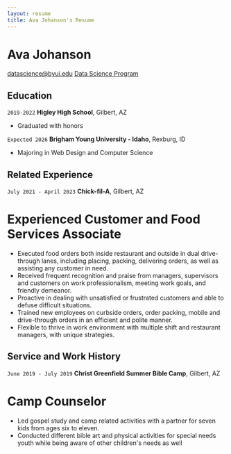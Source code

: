 ```yaml
---
layout: resume
title: Ava Johanson's Resume
---
```

# Ava Johanson


<div id="webaddress">
<a href="datascience@byui.edu">datascience@byui.edu<a>
<a href="https://byuidatascience.github.io/development.html">Data Science Program</a>
</div>

<!-- https://www.monique.tech/the-art-of-markdown -->


## Education

`2019-2022`
__Higley High School__, Gilbert, AZ

- Graduated with honors

`Expected 2026`
__Brigham Young University - Idaho__, Rexburg, ID

- Majoring in Web Design and Computer Science


## Related Experience

`July 2021 - April 2023`
__Chick-fil-A__, Gilbert, AZ

# Experienced Customer and Food Services Associate

- Executed food orders both inside restaurant and outside in dual drive-through lanes, including placing, packing, delivering orders, as well as assisting any customer in need.
- Received frequent recognition and praise from managers, supervisors and customers on work professionalism, meeting work goals, and friendly demeanor.
- Proactive in dealing with unsatisfied or frustrated customers and able to defuse difficult situations. 
- Trained new employees on curbside orders, order packing, mobile and drive-through orders in an efficient and polite manner. 
- Flexible to thrive in work environment with multiple shift and restaurant managers, with 
unique strategies.


## Service and Work History

`June 2019 - July 2019`
__Christ Greenfield Summer Bible Camp__, Gilbert, AZ

# Camp Counselor

- Led gospel study and camp related activities with a partner for seven kids from ages six to eleven.
- Conducted different bible art and physical activities for special needs youth while being 
aware of other children's needs as well


<!-- ### Footer

Last updated: May 2013 -->